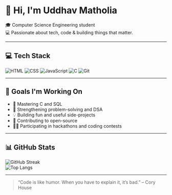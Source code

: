 # 👋 Hi, I'm Uddhav Matholia

🎓 Computer Science Engineering student  
💻 Passionate about tech, code & building things that matter.

---

## 💻 Tech Stack

![HTML](https://img.shields.io/badge/-HTML5-E34F26?logo=html5&logoColor=white)
![CSS](https://img.shields.io/badge/-CSS3-1572B6?logo=css3&logoColor=white)
![JavaScript](https://img.shields.io/badge/-JavaScript-F7DF1E?logo=javascript&logoColor=black)
![C](https://img.shields.io/badge/-C-00599C?logo=c&logoColor=white)
![Git](https://img.shields.io/badge/-Git-F05032?logo=git&logoColor=white)

---

## 🚀 Goals I'm Working On

- 🔧 Mastering C and SQL  
- 🧠 Strengthening problem-solving and DSA  
- 💡 Building fun and useful side-projects  
- 🧪 Contributing to open-source  
- 👨‍💻 Participating in hackathons and coding contests  

---

## 📊 GitHub Stats

![GitHub Streak](https://streak-stats.demolab.com/?user=UddhuBhai&theme=radical&hide_border=true)  
![Top Langs](https://github-readme-stats.vercel.app/api/top-langs/?username=UddhuBhai&layout=compact&theme=radical&hide_border=true)

---


> “Code is like humor. When you have to explain it, it’s bad.” – Cory House


<!--
**UddhuBhai/UddhuBhai** is a ✨ _special_ ✨ repository because its `README.md` (this file) appears on your GitHub profile.

Here are some ideas to get you started:

- 🔭 I’m currently working on ...
- 🌱 I’m currently learning ...
- 👯 I’m looking to collaborate on ...
- 🤔 I’m looking for help with ...
- 💬 Ask me about ...
- 📫 How to reach me: ...
- 😄 Pronouns: ...
- ⚡ Fun fact: ...
-->

